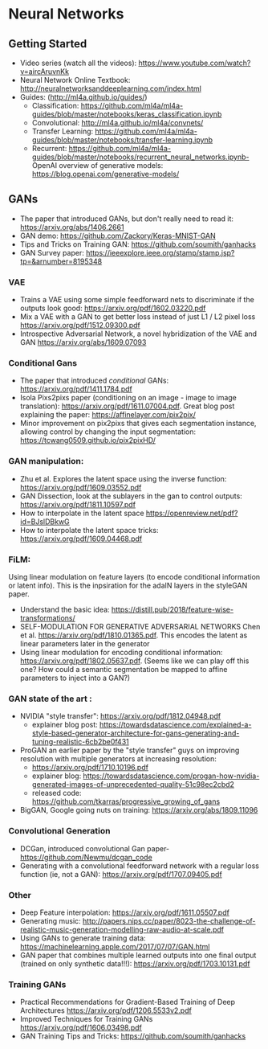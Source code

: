 # Neural Networks 
## Getting Started
- Video series (watch all the videos): https://www.youtube.com/watch?v=aircAruvnKk
- Neural Network Online Textbook: http://neuralnetworksanddeeplearning.com/index.html
- Guides: (http://ml4a.github.io/guides/) 
  - Classification: https://github.com/ml4a/ml4a-guides/blob/master/notebooks/keras_classification.ipynb
  - Convolutional: http://ml4a.github.io/ml4a/convnets/
  - Transfer Learning: https://github.com/ml4a/ml4a-guides/blob/master/notebooks/transfer-learning.ipynb
  - Recurrent: https://github.com/ml4a/ml4a-guides/blob/master/notebooks/recurrent_neural_networks.ipynb- 
 OpenAI overview of generative models: https://blog.openai.com/generative-models/
  
## GANs
- The paper that introduced GANs, but don't really need to read it: https://arxiv.org/abs/1406.2661
- GAN demo: https://github.com/Zackory/Keras-MNIST-GAN
- Tips and Tricks on Training GAN: https://github.com/soumith/ganhacks
- GAN Survey paper:  https://ieeexplore.ieee.org/stamp/stamp.jsp?tp=&arnumber=8195348

### VAE
- Trains a VAE using some simple feedforward nets to discriminate if the outputs look good: https://arxiv.org/pdf/1602.03220.pdf
- Mix a VAE with a GAN to get better loss instead of just L1 / L2 pixel loss https://arxiv.org/pdf/1512.09300.pdf
- Introspective Adversarial Network, a novel hybridization of the VAE and GAN https://arxiv.org/abs/1609.07093 

### Conditional Gans
- The paper that introduced *conditional* GANs: https://arxiv.org/pdf/1411.1784.pdf
- Isola Pixs2pixs paper (conditioning on an image - image to image translation): https://arxiv.org/pdf/1611.07004.pdf. Great blog post explaining the paper: https://affinelayer.com/pix2pix/
- Minor improvement on pix2pixs that gives each segmentation instance, allowing control by changing the input segmentation: https://tcwang0509.github.io/pix2pixHD/

### GAN manipulation: 
- Zhu et al. Explores the latent space using the inverse function: https://arxiv.org/pdf/1609.03552.pdf
- GAN Dissection, look at the sublayers in the gan to control outputs: https://arxiv.org/pdf/1811.10597.pdf
- How to interpolate in the latent space  https://openreview.net/pdf?id=BJslDBkwG
- How to interpolate the latent space tricks: https://arxiv.org/pdf/1609.04468.pdf

### FiLM: 
Using linear modulation on feature layers (to encode conditional information or latent info). This is the inpsiration for the adaIN layers in the styleGAN paper. 
- Understand the basic idea: https://distill.pub/2018/feature-wise-transformations/
- SELF-MODULATION FOR GENERATIVE ADVERSARIAL NETWORKS Chen et al. https://arxiv.org/pdf/1810.01365.pdf. This encodes the latent as linear parameters later in the generator
- Using linear modulation for encoding conditional information: https://arxiv.org/pdf/1802.05637.pdf. (Seems like we can play off this one? How could a semantic segmentation be mapped to affine parameters to inject into a GAN?) 

### GAN state of the art : 
- NVIDIA "style transfer": https://arxiv.org/pdf/1812.04948.pdf
  * explainer blog post: https://towardsdatascience.com/explained-a-style-based-generator-architecture-for-gans-generating-and-tuning-realistic-6cb2be0f431
- ProGAN an earlier paper by the "style transfer" guys on improving resolution with multiple generators at increasing resolution:
  * https://arxiv.org/pdf/1710.10196.pdf
  * explainer blog: https://towardsdatascience.com/progan-how-nvidia-generated-images-of-unprecedented-quality-51c98ec2cbd2
  * released code: https://github.com/tkarras/progressive_growing_of_gans
- BigGAN, Google going nuts on training: https://arxiv.org/abs/1809.11096

### Convolutional Generation
- DCGan, introduced convolutional Gan paper- https://github.com/Newmu/dcgan_code 
- Generating with a convolutional feedforward network with a regular loss function (ie, not a GAN): https://arxiv.org/pdf/1707.09405.pdf

### Other
- Deep Feature interpolation: https://arxiv.org/pdf/1611.05507.pdf
- Generating music: http://papers.nips.cc/paper/8023-the-challenge-of-realistic-music-generation-modelling-raw-audio-at-scale.pdf
- Using GANs to generate training data:  https://machinelearning.apple.com/2017/07/07/GAN.html
- GAN paper that combines multiple learned outputs into one final output (trained on only synthetic data!!!): https://arxiv.org/pdf/1703.10131.pdf 

### Training GANs
- Practical Recommendations for Gradient-Based Training of Deep Architectures https://arxiv.org/pdf/1206.5533v2.pdf
- Improved Techniques for Training GANs https://arxiv.org/pdf/1606.03498.pdf
- GAN Training Tips and Tricks: https://github.com/soumith/ganhacks
